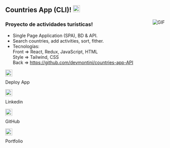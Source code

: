 ## Countries App (CLI)! <img width="22px" src="https://raw.githubusercontent.com/iampavangandhi/iampavangandhi/master/gifs/Hi.gif">


<img align="right" alt="GIF" src="https://media.giphy.com/media/13HgwGsXF0aiGY/giphy.gif" />


### Proyecto de actividades turísticas!
- Single Page Application (SPA), BD & API.
- Search countries, add activities, sort, fither.
- Tecnologías:<br />
    Front => React, Redux, JavaScript, HTML<br />
    Style => Tailwind, CSS<br />
    Back => https://github.com/devmontini/countries-app-API
    
    
<a href="https://countries-app-cli.vercel.app/">
  <img align="left" alt="Deploy App" width="22px" src="https://cdn.jsdelivr.net/npm/simple-icons@3.13.0/icons/appstore.svg" />
</a><br />
  <p>Deploy App</p>
<a href="https://www.linkedin.com/in/devmontini/">
  <img align="left" alt="Linkedin" width="22px" src="https://cdn.jsdelivr.net/npm/simple-icons@v3/icons/linkedin.svg" />
</a><br />
  <p>Linkedin</p>
<a href="https://github.com/devmontini/">
  <img align="left" alt="GitHub" width="22px" src="https://cdn.jsdelivr.net/npm/simple-icons@v3/icons/github.svg" />
</a><br />
  <p>GitHub</p>
<a href="https://devmontini.github.io/">
  <img align="left" alt="Portfolio" width="22px" src="https://cdn.jsdelivr.net/npm/simple-icons@3.13.0/icons/affinityphoto.svg" />
</a><br />
  <p>Portfolio</p><br />
